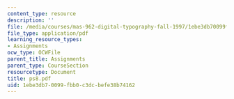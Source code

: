 ```yaml
---
content_type: resource
description: ''
file: /media/courses/mas-962-digital-typography-fall-1997/1ebe3db70099fbb0c3dcbefe38b74162_ps8.pdf
file_type: application/pdf
learning_resource_types:
- Assignments
ocw_type: OCWFile
parent_title: Assignments
parent_type: CourseSection
resourcetype: Document
title: ps8.pdf
uid: 1ebe3db7-0099-fbb0-c3dc-befe38b74162
---
```

